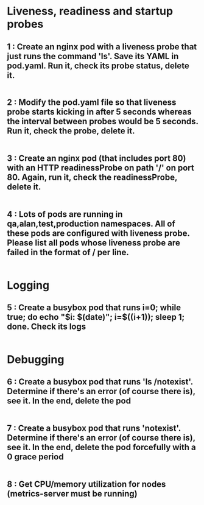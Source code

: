 # Liveness, readiness and startup probes

## 1 : Create an nginx pod with a liveness probe that just runs the command 'ls'. Save its YAML in pod.yaml. Run it, check its probe status, delete it.

```bash

```

## 2 : Modify the pod.yaml file so that liveness probe starts kicking in after 5 seconds whereas the interval between probes would be 5 seconds. Run it, check the probe, delete it.

```bash
```

## 3 : Create an nginx pod (that includes port 80) with an HTTP readinessProbe on path '/' on port 80. Again, run it, check the readinessProbe, delete it.

```bash
```

## 4 : Lots of pods are running in qa,alan,test,production namespaces. All of these pods are configured with liveness probe. Please list all pods whose liveness probe are failed in the format of <namespace>/<pod name> per line.

```bash
```


# Logging

## 5 : Create a busybox pod that runs i=0; while true; do echo "$i: $(date)"; i=$((i+1)); sleep 1; done. Check its logs

```bash
```


# Debugging

## 6 : Create a busybox pod that runs 'ls /notexist'. Determine if there's an error (of course there is), see it. In the end, delete the pod

```bash
```

## 7 : Create a busybox pod that runs 'notexist'. Determine if there's an error (of course there is), see it. In the end, delete the pod forcefully with a 0 grace period

```bash
```

## 8 : Get CPU/memory utilization for nodes (metrics-server must be running)

```bash
```
